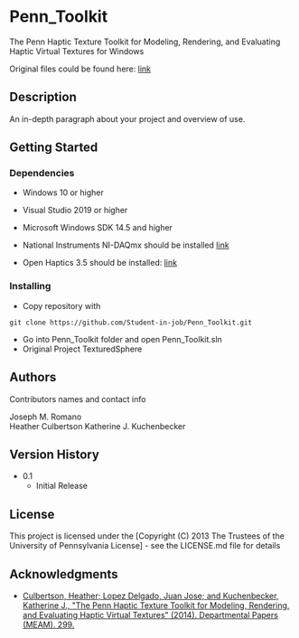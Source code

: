 # Penn_Toolkit

The Penn Haptic Texture Toolkit for Modeling, Rendering, and Evaluating Haptic Virtual Textures for Windows

Original files could be found here: [link](https://repository.upenn.edu/meam_papers/299)

## Description

An in-depth paragraph about your project and overview of use.

## Getting Started

### Dependencies

* Windows 10 or higher
* Visual Studio 2019 or higher
* Microsoft Windows SDK 14.5 and higher

* National Instruments NI-DAQmx  should be installed [link](https://www.ni.com/en-us/support/downloads/drivers/download.ni-daqmx.html)
* Open Haptics 3.5 should be installed: [link](https://support.3dsystems.com/s/article/OpenHaptics-for-Windows-Developer-Edition-v35?language=en_US)

### Installing

* Copy repository with
```
git clone https://github.com/Student-in-job/Penn_Toolkit.git
```
* Go into Penn_Toolkit folder and open Penn_Toolkit.sln
* Original Project TexturedSphere

## Authors

Contributors names and contact info

Joseph M. Romano  
Heather Culbertson
Katherine J. Kuchenbecker

## Version History

* 0.1
    * Initial Release

## License

This project is licensed under the [Copyright (C) 2013 The Trustees of the University of Pennsylvania License] - see the LICENSE.md file for details

## Acknowledgments

* [Culbertson, Heather; Lopez Delgado, Juan Jose; and Kuchenbecker, Katherine J., "The Penn Haptic Texture Toolkit for Modeling, Rendering, and Evaluating Haptic Virtual Textures" (2014). Departmental Papers (MEAM). 299.](https://repository.upenn.edu/meam_papers/299/)
